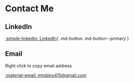 # Contact Me

## LinkedIn
[:simple-linkedin: LinkedIn](https://www.linkedin.com/in/matthew-tobino-704a631b8/){ .md-button .md-button--primary }
## Email
Right click to copy email address

[:material-email: mtobino415@gmail.com](mtobino415@gmail.com)
